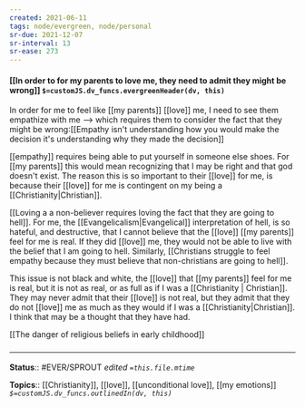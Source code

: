 ```yaml
---
created: 2021-06-11
tags: node/evergreen, node/personal
sr-due: 2021-12-07
sr-interval: 13
sr-ease: 273
---
```


#### [[In order to for my parents to love me, they need to admit they might be wrong]] `$=customJS.dv_funcs.evergreenHeader(dv, this)`

In order for me to feel like [[my parents]] [[love]] me, I need to see them empathize with me --> which requires them to consider the fact that they might be wrong:[[Empathy isn't understanding how you would make the decision it's understanding why they made the decision]]

[[empathy]] requires being able to put yourself in someone else shoes. For [[my parents]] this would mean recognizing that I may be right and that god doesn't exist. The reason this is so important to their [[love]] for me, is because their [[love]] for me is contingent on my being a [[Christianity|Christian]]. 

[[Loving a a non-believer requires loving the fact that they are going to hell]]. For me, the [[Evangelicalism|Evangelical]] interpretation of hell, is so hateful, and destructive, that I cannot believe that the [[love]] [[my parents]] feel for me is real. If they did [[love]] me, they would not be able to live with the belief that I am going to hell. Similarly, [[Christians struggle to feel empathy because they must believe that non-christians are going to hell]]. 

This issue is not black and white, the [[love]] that [[my parents]] feel for me is real, but it is not as real, or as full as if I was a [[Christianity | Christian]]. They may never admit that their [[love]] is not real, but they admit that they do not [[love]] me as much as they would if I was a [[Christianity|Christian]]. I think that may be a thought that they have had. 

[[The danger of religious beliefs in early childhood]]

### <hr class="footnote"/>
**Status**:: #EVER/SPROUT 
*edited `=this.file.mtime`*

**Topics**:: [[Christianity]], [[love]], [[unconditional love]], [[my emotions]] 
*`$=customJS.dv_funcs.outlinedIn(dv, this)`*

